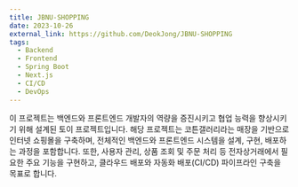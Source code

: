 ```yaml
---
title: JBNU-SHOPPING
date: 2023-10-26
external_link: https://github.com/DeokJong/JBNU-SHOPPING
tags:
  - Backend
  - Frontend
  - Spring Boot
  - Next.js
  - CI/CD
  - DevOps
---
```


이 프로젝트는 백엔드와 프론트엔드 개발자의 역량을 증진시키고 협업 능력을 향상시키기 위해 설계된 토이 프로젝트입니다. 해당 프로젝트는 코튼갤러리라는 매장을 기반으로 인터넷 쇼핑몰을 구축하며, 전체적인 백엔드와 프론트엔드 시스템을 설계, 구현, 배포하는 과정을 포함합니다. 또한, 사용자 관리, 상품 조회 및 주문 처리 등 전자상거래에서 필요한 주요 기능을 구현하고, 클라우드 배포와 자동화 배포(CI/CD) 파이프라인 구축을 목표로 합니다.